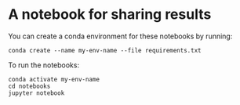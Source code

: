 # A notebook for sharing results

You can create a conda environment for these notebooks by running:  
```
conda create --name my-env-name --file requirements.txt
```

To run the notebooks:  
```
conda activate my-env-name
cd notebooks
jupyter notebook
```
